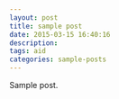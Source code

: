 ```yaml
---
layout: post
title: sample post
date: 2015-03-15 16:40:16
description:
tags: aid
categories: sample-posts
---
```


Sample post.
